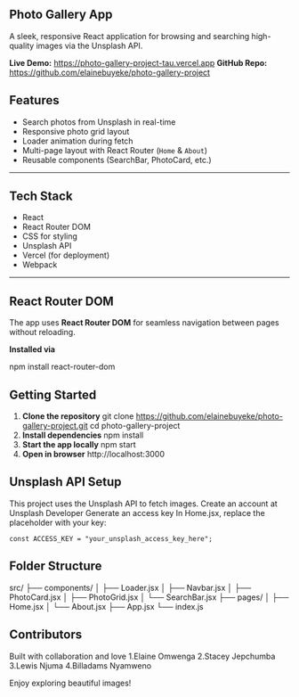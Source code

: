 ## Photo Gallery App

A sleek, responsive React application for browsing and searching high-quality images via the Unsplash API.

**Live Demo:** https://photo-gallery-project-tau.vercel.app
**GitHub Repo:** https://github.com/elainebuyeke/photo-gallery-project


## Features

- Search photos from Unsplash in real-time
- Responsive photo grid layout
- Loader animation during fetch
- Multi-page layout with React Router (`Home` & `About`)
- Reusable components (SearchBar, PhotoCard, etc.)

---

## Tech Stack

- React
- React Router DOM
- CSS for styling
- Unsplash API
- Vercel (for deployment)
- Webpack

---

## React Router DOM

The app uses **React Router DOM** for seamless navigation between pages without reloading.

**Installed via**

npm install react-router-dom

## Getting Started


1. **Clone the repository**
   git clone https://github.com/elainebuyeke/photo-gallery-project.git
   cd photo-gallery-project
2. **Install dependencies**
    npm install
3. **Start the app locally**
     npm start
4. **Open in browser**
    http://localhost:3000

## Unsplash API Setup
This project uses the Unsplash API to fetch images.
Create an account at Unsplash Developer
Generate an access key
In Home.jsx, replace the placeholder with your key:

    const ACCESS_KEY = "your_unsplash_access_key_here";

## Folder Structure
src/
├── components/
│   ├── Loader.jsx
│   ├── Navbar.jsx
│   ├── PhotoCard.jsx
│   ├── PhotoGrid.jsx
│   └── SearchBar.jsx
├── pages/
│   ├── Home.jsx
│   └── About.jsx
├── App.jsx
└── index.js

## Contributors
Built with collaboration and love
1.Elaine Omwenga
2.Stacey Jepchumba
3.Lewis Njuma
4.Billadams Nyamweno

Enjoy exploring beautiful images!

